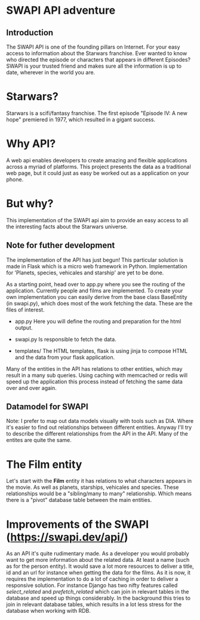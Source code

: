 SWAPI API adventure
===========

Introduction
-----------
The SWAPI API is one of the founding pillars on Internet. For your easy 
access to information about the Starwars franchise. Ever wanted
to know who directed the episode or characters that appears in 
different Episodes?  
SWAPI is your trusted friend and makes sure all the information 
is up to date, wherever in the world you are. 

# Starwars?
Starwars is a scifi/fantasy franchise. The first episode 
"Episode IV: A new hope" premiered in 1977, which resulted 
in a gigant success.

# Why API?
A web api enables developers to create amazing and flexible 
applications across a myriad of platforms. This project presents 
the data as a traditional web page, but it could just as easy be
worked out as a application on your phone. 

# But why? 
This implementation of the SWAPI api aim to provide an easy access
to all the interesting facts about the Starwars universe. 


Note for futher development
-----------
The implementation of the API has just begun! This particular solution is 
made in Flask which is a micro web framework in Python. Implementation
for 'Planets, species, vehicales and starship' are yet to be done. 

As a starting point, head over to app.py where you see the routing 
of the application. Currently people and films are implemented. 
To create your own implementation you can easily derive from the
base class BaseEntity (in swapi.py), which does most of the work 
fetching the data. These are the files of interest. 


* app.py 
  Here you will define the routing and preparation for the html
  output. 
  
* swapi.py
  Is responsible to fetch the data. 
  
* templates/
  The HTML templates, flask is using jinja to compose HTML and 
  the data from your flask application. 

Many of the entities in the API has relations to other entities, which 
may result in a many sub queries. Using caching with memcached or redis
will speed up the application this process instead of fetching the same
data over and over again.


Datamodel for SWAPI
-----------
Note: I prefer to map out data models visually with tools such as DIA. 
Where it's easier to find out relationships between different entities. 
Anyway I'll try to describe the different relationships from the API in the API. 
Many of the entites are quite the same.

# The Film entity
Let's start with the **Film** entity it has relations to what characters appears in the 
movie. As well as planets, starships, vehicales and species. These relationships would be
a "sibling/many to many" relationship. Which means there is a "pivot" database table between the 
main entities.

# Improvements of the SWAPI (https://swapi.dev/api/)
As an API it's quite rudimentary made. As a developer you would probably want to 
get more information about the related data. At least a name (such as for the person entity). 
It would save a lot more resources to deliver a title, id and an url for instance
when getting the data for the films. As it is now, it requires the implementation to 
do a lot of caching in order to deliver a responsive solution. 
For instance Django has two nifty features called _select_related_ and _prefetch_related_ 
which can join in relevant tables in the database and speed up things considerably.
In the background this tries to join in relevant database tables, which results in 
a lot less stress for the database when working with RDB.

